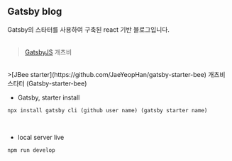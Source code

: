 ## Gatsby blog
Gatsby의 스타터를 사용하여 구축된 react 기반 블로그입니다.
<br><br>
>[GatsbyJS](https://www.gatsbyjs.org) 개츠비
<br>
>[JBee starter](https://github.com/JaeYeopHan/gatsby-starter-bee) 개츠비 스타터 (Gatsby-starter-bee)

<br>

- Gatsby, starter install
```
npx install gatsby cli (github user name) (gatsby starter name)
```

<br>

- local server live
```
npm run develop
```

<br>
